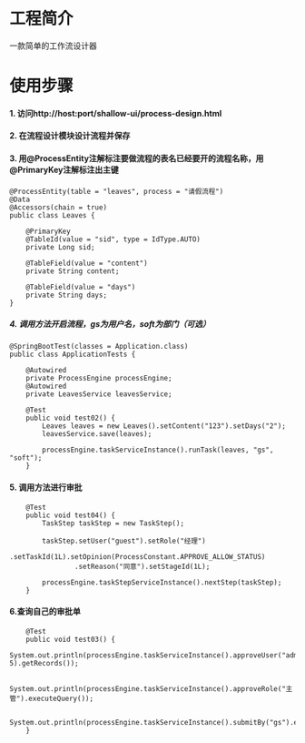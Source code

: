 # 工程简介
一款简单的工作流设计器

# 使用步骤
#### 1. 访问http://host:port/shallow-ui/process-design.html
#### 2. 在流程设计模块设计流程并保存 
#### 3. 用@ProcessEntity注解标注要做流程的表名已经要开的流程名称，用@PrimaryKey注解标注出主键
```
@ProcessEntity(table = "leaves", process = "请假流程")
@Data
@Accessors(chain = true)
public class Leaves {

    @PrimaryKey
    @TableId(value = "sid", type = IdType.AUTO)
    private Long sid;

    @TableField(value = "content")
    private String content;

    @TableField(value = "days")
    private String days;
}
```
##### 4. 调用方法开启流程，gs为用户名，soft为部门（可选）
```
@SpringBootTest(classes = Application.class)
public class ApplicationTests {

    @Autowired
    private ProcessEngine processEngine;
    @Autowired
    private LeavesService leavesService;

    @Test
    public void test02() {
        Leaves leaves = new Leaves().setContent("123").setDays("2");
        leavesService.save(leaves);

        processEngine.taskServiceInstance().runTask(leaves, "gs", "soft");
    }
```
#### 5. 调用方法进行审批
```
    @Test
    public void test04() {
        TaskStep taskStep = new TaskStep();

        taskStep.setUser("guest").setRole("经理")
                .setTaskId(1L).setOpinion(ProcessConstant.APPROVE_ALLOW_STATUS)
                .setReason("同意").setStageId(1L);

        processEngine.taskStepServiceInstance().nextStep(taskStep);
    }
```
#### 6.查询自己的审批单
```
    @Test
    public void test03() {
        System.out.println(processEngine.taskServiceInstance().approveUser("admin").page(1, 5).getRecords());

        System.out.println(processEngine.taskServiceInstance().approveRole("主管").executeQuery());

        System.out.println(processEngine.taskServiceInstance().submitBy("gs").executeQuery());
    }
```